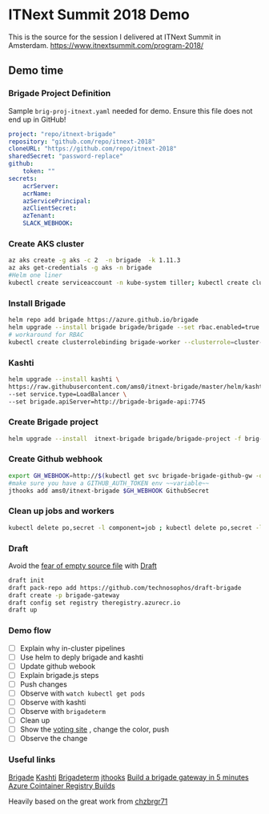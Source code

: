 # ITNext Summit 2018 Demo

This is the source for the session I delivered at ITNext Summit in Amsterdam. <https://www.itnextsummit.com/program-2018/>

## Demo time

### Brigade Project Definition

Sample `brig-proj-itnext.yaml` needed for demo. Ensure this file does not end up in GitHub!

```yaml
project: "repo/itnext-brigade"
repository: "github.com/repo/itnext-2018"
cloneURL: "https://github.com/repo/itnext-2018"
sharedSecret: "password-replace"
github:
    token: ""
secrets:
    acrServer:
    acrName:
    azServicePrincipal:
    azClientSecret:
    azTenant:
    SLACK_WEBHOOK:
```

### Create AKS cluster

```bash
az aks create -g aks -c 2  -n brigade  -k 1.11.3
az aks get-credentials -g aks -n brigade
#Helm one liner 
kubectl create serviceaccount -n kube-system tiller; kubectl create clusterrolebinding tiller --clusterrole=cluster-admin --serviceaccount=kube-system:tiller; helm init --service-account tiller
```

### Install Brigade

```bash
helm repo add brigade https://azure.github.io/brigade
helm upgrade --install brigade brigade/brigade --set rbac.enabled=true --set vacuum.enabled=false --set api.service.type=LoadBalancer
# workaround for RBAC
kubectl create clusterrolebinding brigade-worker --clusterrole=cluster-admin --serviceaccount=default:brigade-worker
```

### Kashti

```bash
helm upgrade --install kashti \
https://raw.githubusercontent.com/ams0/itnext-brigade/master/helm/kashti/kashti-0.1.0.tgz \
--set service.type=LoadBalancer \
--set brigade.apiServer=http://brigade-brigade-api:7745
```

### Create Brigade project

```bash
helm upgrade --install  itnext-brigade brigade/brigade-project -f brig-proj-itnext.yaml
```

### Create Github webhook

```bash
export GH_WEBHOOK=http://$(kubectl get svc brigade-brigade-github-gw -o jsonpath='{.status.loadBalancer.ingress[0].ip}'):7744/events/github
#make sure you have a GITHUB_AUTH_TOKEN env ~~variable~~
jthooks add ams0/itnext-brigade $GH_WEBHOOK GithubSecret
```

### Clean up jobs and workers

```bash
kubectl delete po,secret -l component=job ; kubectl delete po,secret -l component=build
```

### Draft

Avoid the [fear of empty source file](https://ayende.com/blog/184993-A/the-fear-of-an-empty-source-file) with [Draft](https://draft.sh/)

```bash
draft init
draft pack-repo add https://github.com/technosophos/draft-brigade
draft create -p brigade-gateway
draft config set registry theregistry.azurecr.io
draft up
```

### Demo flow

- [ ] Explain why in-cluster pipelines
- [ ] Use helm to deply brigade and kashti
- [ ] Update github webook
- [ ] Explain brigade.js steps
- [ ] Push changes
- [ ] Observe with `watch kubectl get pods`
- [ ] Observe with kashti
- [ ] Observe with `brigadeterm`
- [ ] Clean up
- [ ] Show the [voting site](http://hero.westeurope.cloudapp.azure.com:8080) , change the color, push
- [ ] Observe the change

### Useful links

[Brigade](https://brigade.sh/)
[Kashti](https://github.com/Azure/kashti)
[Brigadeterm](https://github.com/slok/brigadeterm/releases)
[jthooks](https://github.com/ceejbot/jthooks)
[Build a brigade gateway in 5 minutes](http://technosophos.com/2018/04/23/building-brigade-gateways-the-easy-way.html)
[Azure Cointainer Registry Builds](https://docs.microsoft.com/en-us/azure/container-registry/container-registry-tutorial-quick-task)

Heavily based on the great work from [chzbrgr71](https://github.com/chzbrgr71/kube-con-2018)
